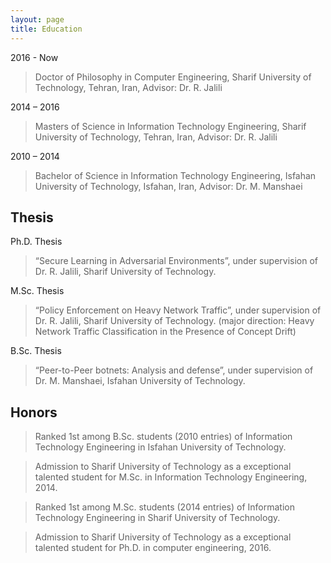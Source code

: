```yaml
---
layout: page
title: Education
---
```



2016 - Now	
>Doctor of Philosophy in Computer Engineering, Sharif University of Technology, Tehran, Iran, Advisor: Dr. R. Jalili


2014 – 2016
>Masters of Science in Information Technology Engineering, Sharif University of Technology, Tehran, Iran, Advisor: Dr. R. Jalili


2010 – 2014	
>Bachelor of Science in Information Technology Engineering, Isfahan University of Technology, Isfahan, Iran, Advisor: Dr. M. Manshaei

## Thesis

Ph.D. Thesis
>“Secure Learning in Adversarial Environments”, under supervision of Dr. R. Jalili, Sharif University of Technology.

M.Sc. Thesis	

>“Policy Enforcement on Heavy Network Traffic”, under supervision of Dr. R. Jalili, Sharif University of Technology.
(major direction: Heavy Network Traffic Classification in the Presence of Concept Drift)

B.Sc. Thesis	
>“Peer-to-Peer botnets: Analysis and defense”, under supervision of  Dr. M. Manshaei, Isfahan University of Technology.  

## Honors

>Ranked 1st among B.Sc. students (2010 entries) of Information Technology Engineering in Isfahan University of Technology.

>Admission to Sharif University of Technology as a exceptional talented student for M.Sc. in Information Technology Engineering, 2014.

>Ranked 1st among M.Sc. students (2014 entries) of Information Technology Engineering in Sharif University of Technology.

>Admission to Sharif University of Technology as a exceptional talented student for Ph.D. in computer engineering, 2016.








